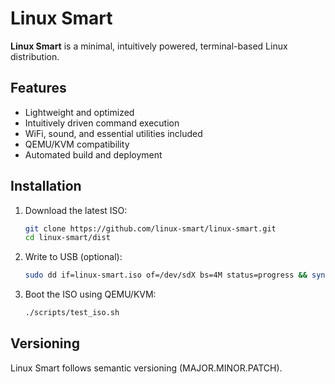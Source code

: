 # Linux Smart

**Linux Smart** is a minimal, intuitively powered, terminal-based Linux distribution.

## Features
- Lightweight and optimized
- Intuitively driven command execution
- WiFi, sound, and essential utilities included
- QEMU/KVM compatibility
- Automated build and deployment

## Installation
1. Download the latest ISO:
   ```bash
   git clone https://github.com/linux-smart/linux-smart.git
   cd linux-smart/dist

2. Write to USB (optional):
   ```bash
   sudo dd if=linux-smart.iso of=/dev/sdX bs=4M status=progress && sync

3. Boot the ISO using QEMU/KVM:
   ```bash
   ./scripts/test_iso.sh

## Versioning
Linux Smart follows semantic versioning (MAJOR.MINOR.PATCH).
